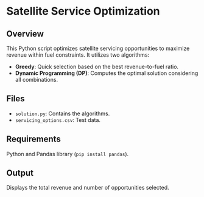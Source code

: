# Satellite Service Optimization

## Overview

This Python script optimizes satellite servicing opportunities to maximize revenue within fuel constraints. It utilizes two algorithms:

- **Greedy**: Quick selection based on the best revenue-to-fuel ratio.
- **Dynamic Programming (DP)**: Computes the optimal solution considering all combinations.

## Files

- `solution.py`: Contains the algorithms.
- `servicing_options.csv`: Test data.

## Requirements

Python and Pandas library (`pip install pandas`).

## Output

Displays the total revenue and number of opportunities selected.
